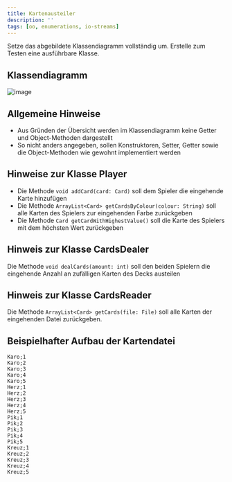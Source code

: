 ```yaml
---
title: Kartenausteiler
description: ''
tags: [oo, enumerations, io-streams]
---
```


Setze das abgebildete Klassendiagramm vollständig um. Erstelle zum Testen eine ausführbare Klasse.

## Klassendiagramm
![image](https://github.com/jappuccini/java-docs/assets/47243617/256c7fac-6eed-48cf-ba8f-70603987a697)

## Allgemeine Hinweise
- Aus Gründen der Übersicht werden im Klassendiagramm keine Getter und Object-Methoden dargestellt
- So nicht anders angegeben, sollen Konstruktoren, Setter, Getter sowie die Object-Methoden wie gewohnt implementiert werden

## Hinweise zur Klasse Player
- Die Methode `void addCard(card: Card)` soll dem Spieler die eingehende Karte hinzufügen
- Die Methode `ArrayList<Card> getCardsByColour(colour: String)` soll alle Karten des Spielers zur eingehenden Farbe zurückgeben
- Die Methode `Card getCardWithHighestValue()` soll die Karte des Spielers mit dem höchsten Wert zurückgeben

## Hinweis zur Klasse CardsDealer
Die Methode `void dealCards(amount: int)` soll den beiden Spielern die eingehende Anzahl an zufälligen Karten des Decks austeilen

## Hinweis zur Klasse CardsReader
Die Methode `ArrayList<Card> getCards(file: File)` soll alle Karten der eingehenden Datei zurückgeben.

## Beispielhafter Aufbau der Kartendatei

```
Karo;1
Karo;2
Karo;3
Karo;4
Karo;5
Herz;1
Herz;2
Herz;3
Herz;4
Herz;5
Pik;1
Pik;2
Pik;3
Pik;4
Pik;5
Kreuz;1
Kreuz;2
Kreuz;3
Kreuz;4
Kreuz;5
```
